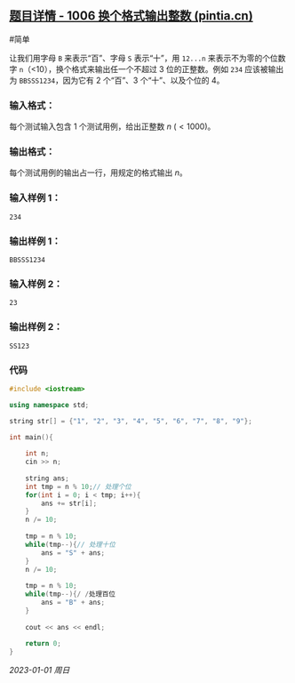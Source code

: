 ## [题目详情 - 1006 换个格式输出整数 (pintia.cn)](https://pintia.cn/problem-sets/994805260223102976/exam/problems/994805318855278592)

#简单

让我们用字母 `B` 来表示“百”、字母 `S` 表示“十”，用 `12...n` 来表示不为零的个位数字 `n`（<10），换个格式来输出任一个不超过 3 位的正整数。例如 `234` 应该被输出为 `BBSSS1234`，因为它有 2 个“百”、3 个“十”、以及个位的 4。

### 输入格式：

每个测试输入包含 1 个测试用例，给出正整数 $n~(<1000)$。

### 输出格式：

每个测试用例的输出占一行，用规定的格式输出 $n$。

### 输入样例 1：

```in
234
```

### 输出样例 1：

```out
BBSSS1234
```

### 输入样例 2：

```in
23
```

### 输出样例 2：

```out
SS123
```

### 代码

```cpp
#include <iostream>

using namespace std;

string str[] = {"1", "2", "3", "4", "5", "6", "7", "8", "9"};

int main(){
    
    int n;
    cin >> n;
    
    string ans;
    int tmp = n % 10;// 处理个位
    for(int i = 0; i < tmp; i++){
        ans += str[i];
    }
    n /= 10;
    
    tmp = n % 10;
    while(tmp--){// 处理十位
        ans = "S" + ans;
    }
    n /= 10;
    
    tmp = n % 10;
    while(tmp--){/ /处理百位
        ans = "B" + ans;
    }
    
    cout << ans << endl;
    
    return 0;
}
```




*2023-01-01 周日*